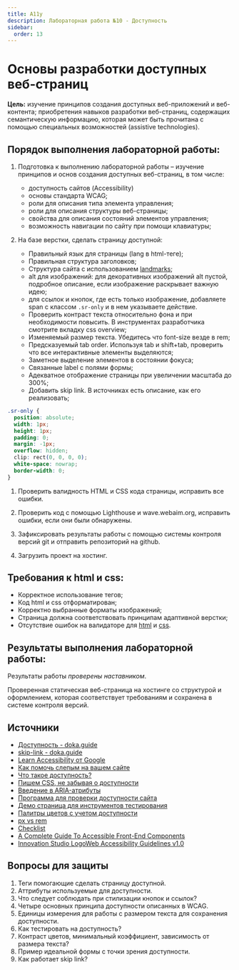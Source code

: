 ```yaml
---
title: A11y
description: Лабораторная работа №10 - Доступность
sidebar:
  order: 13
---
```


# Основы разработки доступных веб-страниц

**Цель:** изучение принципов создания доступных веб-приложений и веб-контента; приобретения навыков разработки веб-страниц, содержащих семантическую информацию, которая может быть прочитана с помощью специальных возможностей (assistive technologies).

## Порядок выполнения лабораторной работы:

1. Подготовка к выполнению лабораторной работы – изучение принципов и основ создания доступных веб-страниц, в том числе:

   - доступность сайтов (Accessibility)
   - основы стандарта WCAG;
   - роли для описания типа элемента управления;
   - роли для описания структуры веб-страницы;
   - свойства для описания состояний элементов управления;
   - возможность навигации по сайту при помощи клавиатуры;

1. На базе верстки, сделать страницу доступной:

   - Правильный язык для страницы (lang в html-теге);
   - Правильная структура заголовков;
   - Структура сайта с использованием [landmarks](https://www.w3.org/WAI/ARIA/apg/patterns/landmarks/examples/HTML5.html);
   - alt для изображений: для декоративных изображений alt пустой, подробное описание, если изображение раскрывает важную идею;
   - для ссылок и кнопок, где есть только изображение, добавляете span с классом `.sr-only` и в нем указываете действие.
   - Проверить контраст текста относительно фона и при необходимости повысить. В инструментах разработчика смотрите вкладку css overview;
   - Изменяемый размер текста. Убедитесь что font-size везде в rem;
   - Предсказуемый tab order. Используя tab и shift+tab, проверить что все интерактивные элементы выделяются;
   - Заметное выделение элементов в состоянии фокуса;
   - Связанные label с полями формы;
   - Адекватное отображение страницы при увеличении масштаба до 300%;
   - Добавить skip link. В источниках есть описание, как его реализовать;

```css
.sr-only {
  position: absolute;
  width: 1px;
  height: 1px;
  padding: 0;
  margin: -1px;
  overflow: hidden;
  clip: rect(0, 0, 0, 0);
  white-space: nowrap;
  border-width: 0;
}
```

1. Проверить валидность HTML и CSS кода страницы, исправить все ошибки.

1. Проверить код с помощью Lighthouse и wave.webaim.org, исправить ошибки, если они были обнаружены.

1. Зафиксировать результаты работы с помощью системы контроля версий git и отправить репозиторий на github.
1. Загрузить проект на хостинг.

## Требования к html и css:

- Корректное использование тегов;
- Код html и css отформатирован;
- Корректно выбранные форматы изображений;
- Страница должна соответствовать принципам адаптивной верстки;
- Отсутствие ошибок на валидаторе для [html](https://validator.w3.org/) и [css](https://jigsaw.w3.org/css-validator/).

## Результаты выполнения лабораторной работы:

Результаты работы _проверены наставником_.

Проверенная статическая веб-страница на хостинге со структурой и оформлением, которая соответствует требованиям и сохранена в системе контроля версий.

## Источники

- [Доступность - doka.guide](https://doka.guide/a11y/)
- [skip-link - doka.guide](https://doka.guide/a11y/skip-link/)
- [Learn Accessibility от Google](https://web.dev/learn/accessibility/)
- [Как помочь слепым на вашем сайте](https://weblind.ru)
- [Что такое доступность?](https://developer.mozilla.org/ru/docs/Learn/Доступность/What_is_accessibility)
- [Пишем CSS, не забывая о доступности](https://medium.com/@ABatickaya/думая-о-доступности-пишем-css-9032d7b64fb2)
- [Введение в ARIA-атрибуты](https://thecode.media/aria/)
- [Программа для проверки доступности сайта](https://accessibilityinsights.io/en/downloads)
- [Демо страница для инструментов тестирования](https://microsoftedge.github.io/Demos/devtools-a11y-testing/)
- [Палитры цветов с учетом доступности](http://colorsafe.co/)
- [px vs rem](https://www.joshwcomeau.com/css/surprising-truth-about-pixels-and-accessibility/)
- [Checklist](https://www.a11yproject.com/checklist/)
- [A Complete Guide To Accessible Front-End Components](https://www.smashingmagazine.com/2021/03/complete-guide-accessible-front-end-components/)
- [Innovation Studio LogoWeb Accessibility Guidelines v1.0](http://web-accessibility.carnegiemuseums.org/)

## Вопросы для защиты

1. Теги помогающие сделать страницу доступной.
1. Аттрибуты используемые для доступности.
1. Что следует соблюдать при стилизации кнопок и ссылок?
1. Четыре основных принципа доступности описанных в WCAG.
1. Единицы измерения для работы с размером текста для сохранения доступности.
1. Как тестировать на доступность?
1. Контраст цветов, минимальный коэффициент, зависимость от размера текста?
1. Пример идеальной формы с точки зрения доступности.
1. Как работает skip link?